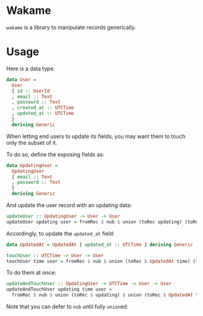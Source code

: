 # Wakame

`wakame` is a library to manipulate records generically.


# Usage

Here is a data type.

```haskell
data User =
  User
  { id :: UserId
  , email :: Text
  , passowrd :: Text
  , created_at :: UTCTime
  , updated_at :: UTCTime
  }
  deriving Generic
```

When letting end users to update its fields, you may want them to touch only the subset of it.

To do so, define the exposing fields as:

```haskell
data UpdatingUser =
  UpdatingUser
  { email :: Text
  , password :: Text
  }
  deriving Generic
```

And update the user record with an updating data:


```haskell
updateUser :: UpdatingUser -> User -> User 
updateUser updating user = fromRec $ nub $ union (toRec updating) (toRec user)
```

Accordingly, to update the `updated_at` field:


```haskell
data UpdatedAt = UpdatedAt { updated_at :: UTCTime } deriving Generic

touchUser :: UTCTime -> User -> User
touchUser time user = fromRec $ nub $ union (toRec $ UpdatedAt time) (toRec user)
```

To do them at once:


```haskell
updateAndTouchUser :: UpdatingUser -> UTCTime -> User -> User
updateAndTouchUser updating time user =
  fromRec $ nub $ union (toRec $ updating) $ union (toRec $ UpdatedAt time) (toRec user)
```

Note that you can defer to `nub` until fully `union`ed.
